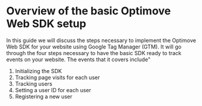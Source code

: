 # Overview of the basic Optimove Web SDK setup

In this guide we will discuss the steps necessary to implement the Optimove Web SDK for your website using Google Tag Manager (GTM). It will go through the four steps necessary to have the basic SDK ready to track events on your website. The events that it covers include"

1. Initializing the SDK
2. Tracking page visits for each user
3. Tracking users
  3. Setting a user ID for each user
  3. Registering a new user
